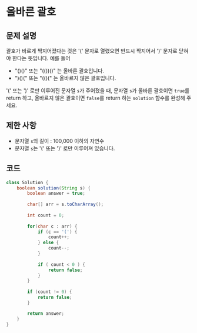 # 올바른 괄호

## 문제 설명
괄호가 바르게 짝지어졌다는 것은 '(' 문자로 열렸으면 반드시 짝지어서 ')' 문자로 닫혀야 한다는 뜻입니다. 예를 들어

- "()()" 또는 "(())()" 는 올바른 괄호입니다.
- ")()(" 또는 "(()(" 는 올바르지 않은 괄호입니다.

'(' 또는 ')' 로만 이루어진 문자열 `s`가 주어졌을 때, 문자열 `s`가 올바른 괄호이면 `true`를 return 하고, 올바르지 않은 괄호이면 `false`를 return 하는 `solution` 함수를 완성해 주세요.

## 제한 사항
- 문자열 `s`의 길이 : 100,000 이하의 자연수
- 문자열 `s`는 '(' 또는 ')' 로만 이루어져 있습니다.

## 코드

```java
class Solution {
    boolean solution(String s) {
        boolean answer = true;
        
        char[] arr = s.toCharArray();
        
        int count = 0;
        
        for(char c : arr) {
            if (c == '(') {
                count++;
            } else {
                count--;
            }
            
            if ( count < 0 ) {
                return false;
            }
        }
        
        if (count != 0) {
            return false;
        }

        return answer;
    }
}
```